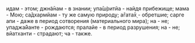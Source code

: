 идам - этом; джн̃а̄нам - в знании; упа̄ш́ритйа - найдя прибежище; мама - Мою; са̄дхармйам - ту же самую природу; а̄гата̄х̣ - обретшие; сарге апи - даже в период сотворения (материального мира); на - не; упаджа̄йанте - рождаются; пралайе - в период разрушения; на - не; вйатханти - страдают; ча - также.